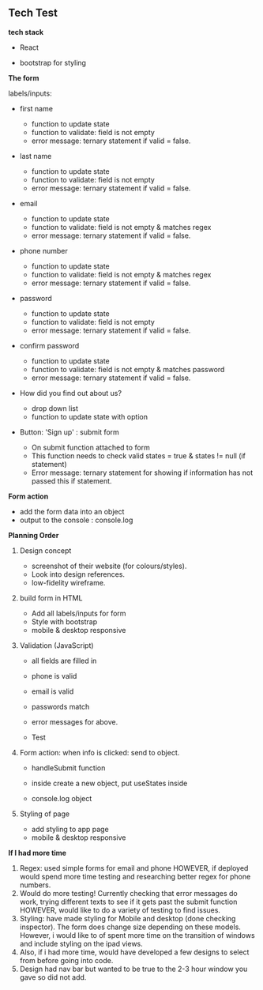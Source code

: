 ## Tech Test 

**tech stack** 

- React 

- bootstrap for styling 

  

**The form** 

labels/inputs: 

- first name 
  - function to update state 
  - function to validate: field is not empty 
  - error message: ternary statement if valid = false. 
- last name 
  - function to update state 
  - function to validate: field is not empty 
  - error message: ternary statement if valid = false. 
- email 
  - function to update state 
  - function to validate: field is not empty & matches regex 
  - error message: ternary statement if valid = false. 
- phone number 
  - function to update state 
  - function to validate: field is not empty & matches regex 
  - error message: ternary statement if valid = false. 
- password 
  - function to update state 
  - function to validate: field is not empty
  - error message: ternary statement if valid = false. 
- confirm password
  - function to update state 
  - function to validate: field is not empty & matches password
  - error message: ternary statement if valid = false. 
- How did you find out about us? 
  - drop down list 
  - function to update state with option 

- Button: 'Sign up' : submit form 
  - On submit function attached to form 
  - This function needs to check valid states = true & states != null (if statement)
  - Error message: ternary statement for showing if information has not passed this if statement. 



**Form action**

- add the form data into an object 
- output to the console : console.log



**Planning Order** 

1. Design concept
   - screenshot of their website (for colours/styles). 
   - Look into design references. 
   - low-fidelity wireframe. 

2. build form in HTML
   - Add all labels/inputs for form 
   - Style with bootstrap 
   - mobile & desktop responsive 

3. Validation (JavaScript)

   - all fields are filled in
   - phone is valid 

   - email is valid 

   - passwords match 

   - error messages for above. 
   - Test 

4. Form action: when info is clicked: send to object. 

   - handleSubmit function

   - inside create a new object, put useStates inside 

   - console.log object

5. Styling of page 

   - add styling to app page
   - mobile & desktop responsive



**If I had more time**

1. Regex: used simple forms for email and phone HOWEVER, if deployed would spend more time testing and researching better regex for phone numbers. 
2. Would do more testing! Currently checking that error messages do work, trying different texts to see if it gets past the submit function HOWEVER, would like to do a variety of testing to find issues. 
3. Styling: have made styling for Mobile and desktop (done checking inspector). The form does change size depending on these models. However, i would like to of spent more time on the transition of windows and include styling on the ipad views. 
4. Also, if i had more time, would have developed a few designs to select from before going into code. 
5. Design had nav bar but wanted to be true to the 2-3 hour window you gave so did not add. 

